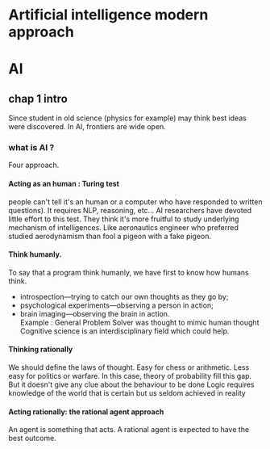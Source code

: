 # Artificial intelligence modern approach

# AI

## chap 1 intro
Since student in old science (physics for example) may think best ideas were discovered. In AI, frontiers are wide open.

### what is AI ?
Four approach. 

#### Acting as an human : Turing test 
people can't tell it's an human or a computer who have responded to written questions). It requires NLP, reasoning, etc...
AI researchers have devoted little effort to this test. They think it's more fruitful to study underlying mechanism of intelligences. Like aeronautics engineer who preferred studied aerodynamism than fool a pigeon with a fake pigeon.

#### Think humanly.   
To say that a program think humanly, we have first to know how humans think. 
- introspection—trying to catch our own thoughts as they go by;
- psychological experiments—observing a person in action;
- brain imaging—observing the brain in action.  
Example : General Problem Solver was thought to mimic human thought
Cognitive science is an interdisciplinary field which could help. 

#### Thinking rationally
We should define the laws of thought. Easy for chess or arithmetic. Less easy for politics or warfare. In this case, theory of probability fill this gap. 
But it doesn't give any clue about the behaviour to be done
Logic requires knowledge of the world that is certain but us seldom achieved in reality 


#### Acting rationally: the rational agent approach
An agent is something that acts. A rational agent is expected to have the best outcome. 
